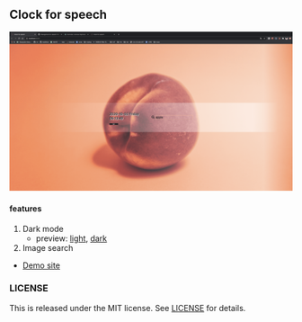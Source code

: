 ## Clock for speech

![apple](src/assets/apple.png)

#### features

1. Dark mode
   - preview: [light](src/assets/light.png), [dark](src/assets/dark.png)
2. Image search

- [Demo site](https://nervous-heyrovsky-f314b8.netlify.app/)

### LICENSE

This is released under the MIT license. See [LICENSE](LICENSE) for details.
